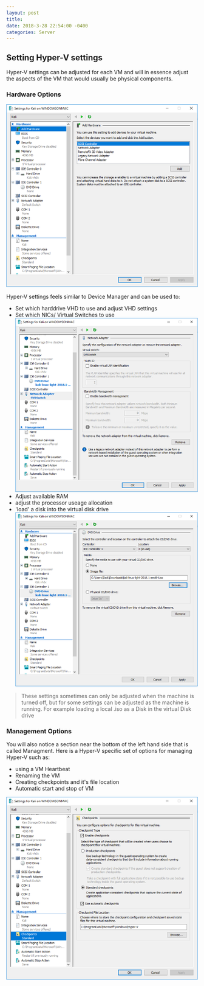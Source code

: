 ```yaml
--- 
layout: post 
title: 
date: 2018-3-28 22:54:00 -0400 
categories: Server 
---
```


## Setting Hyper-V settings

Hyper-V settings can be adjusted for each VM and will in essence adjust the aspects of the VM that would usually be physical components. 

### Hardware Options

![Hyper V Settings](/assets/img/servergifs/hypervSet/1.png)

Hyper-V settings feels similar to Device Manager and can be used to: 
- Set which harddrive VHD to use and adjust VHD settings
- Set which NICs/ Virtual Switches to use
![Network Switches](/assets/img/servergifs/hypervSet/4.PNG)
- Adjust available RAM
- adjust the processor useage allocation
- 'load' a disk into the virtual disk drive
![hyperv using an iso](/assets/img/servergifs/hypervSet/3.PNG)

>These settings sometimes can only be adjusted when the machine is turned off, but for some settings can be adjusted as the machine is running. For example loading a local .iso as a Disk in the virtual Disk drive

### Management Options

You will also notice a section near the bottom of the left hand side that is called Managment. Here is a Hyper-V specific set of options for managing Hyper-V such as: 

- using a VM Heartbeat
- Renaming the VM
- Creating checkpoints and it's file location
- Automatic start and stop of VM

![Management Options](/assets/img/servergifs/hypervSet/2.PNG)
